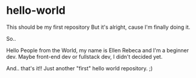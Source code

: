 # hello-world
This should be my first repository
But it's alright, cause I'm finally doing it.

So..

Hello People from the World, my name is Ellen Rebeca and I'm a beginner dev.
Maybe front-end dev or fullstack dev, I didn't decided yet.

And.. that's it!! Just another "first" hello world repository. ;)
